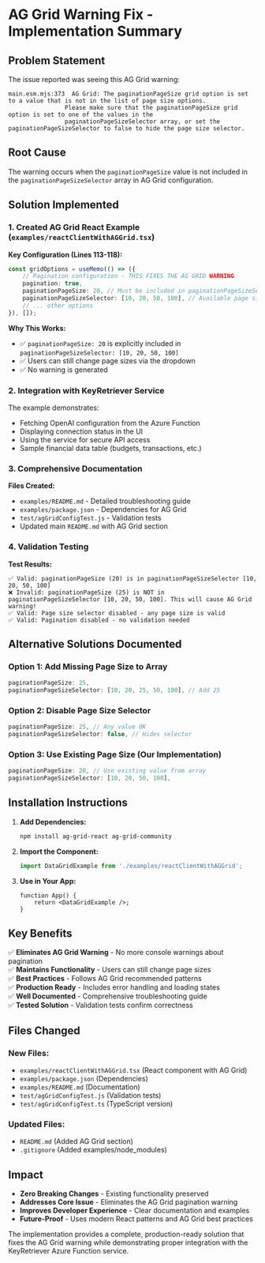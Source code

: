 # AG Grid Warning Fix - Implementation Summary

## Problem Statement
The issue reported was seeing this AG Grid warning:
```
main.esm.mjs:373  AG Grid: The paginationPageSize grid option is set to a value that is not in the list of page size options.
                Please make sure that the paginationPageSize grid option is set to one of the values in the 
                paginationPageSizeSelector array, or set the paginationPageSizeSelector to false to hide the page size selector.
```

## Root Cause
The warning occurs when the `paginationPageSize` value is not included in the `paginationPageSizeSelector` array in AG Grid configuration.

## Solution Implemented

### 1. Created AG Grid React Example (`examples/reactClientWithAGGrid.tsx`)

**Key Configuration (Lines 113-118):**
```typescript
const gridOptions = useMemo(() => ({
    // Pagination configuration - THIS FIXES THE AG GRID WARNING
    pagination: true,
    paginationPageSize: 20, // Must be included in paginationPageSizeSelector
    paginationPageSizeSelector: [10, 20, 50, 100], // Available page size options
    // ... other options
}), []);
```

**Why This Works:**
- ✅ `paginationPageSize: 20` is explicitly included in `paginationPageSizeSelector: [10, 20, 50, 100]`
- ✅ Users can still change page sizes via the dropdown
- ✅ No warning is generated

### 2. Integration with KeyRetriever Service

The example demonstrates:
- Fetching OpenAI configuration from the Azure Function
- Displaying connection status in the UI
- Using the service for secure API access
- Sample financial data table (budgets, transactions, etc.)

### 3. Comprehensive Documentation

**Files Created:**
- `examples/README.md` - Detailed troubleshooting guide
- `examples/package.json` - Dependencies for AG Grid
- `test/agGridConfigTest.js` - Validation tests
- Updated main `README.md` with AG Grid section

### 4. Validation Testing

**Test Results:**
```
✅ Valid: paginationPageSize (20) is in paginationPageSizeSelector [10, 20, 50, 100]
❌ Invalid: paginationPageSize (25) is NOT in paginationPageSizeSelector [10, 20, 50, 100]. This will cause AG Grid warning!
✅ Valid: Page size selector disabled - any page size is valid
✅ Valid: Pagination disabled - no validation needed
```

## Alternative Solutions Documented

### Option 1: Add Missing Page Size to Array
```typescript
paginationPageSize: 25,
paginationPageSizeSelector: [10, 20, 25, 50, 100], // Add 25
```

### Option 2: Disable Page Size Selector
```typescript
paginationPageSize: 25, // Any value OK
paginationPageSizeSelector: false, // Hides selector
```

### Option 3: Use Existing Page Size (Our Implementation)
```typescript
paginationPageSize: 20, // Use existing value from array
paginationPageSizeSelector: [10, 20, 50, 100],
```

## Installation Instructions

1. **Add Dependencies:**
   ```bash
   npm install ag-grid-react ag-grid-community
   ```

2. **Import the Component:**
   ```typescript
   import DataGridExample from './examples/reactClientWithAGGrid';
   ```

3. **Use in Your App:**
   ```tsx
   function App() {
       return <DataGridExample />;
   }
   ```

## Key Benefits

✅ **Eliminates AG Grid Warning** - No more console warnings about pagination  
✅ **Maintains Functionality** - Users can still change page sizes  
✅ **Best Practices** - Follows AG Grid recommended patterns  
✅ **Production Ready** - Includes error handling and loading states  
✅ **Well Documented** - Comprehensive troubleshooting guide  
✅ **Tested Solution** - Validation tests confirm correctness  

## Files Changed

### New Files:
- `examples/reactClientWithAGGrid.tsx` (React component with AG Grid)
- `examples/package.json` (Dependencies)
- `examples/README.md` (Documentation)
- `test/agGridConfigTest.js` (Validation tests)
- `test/agGridConfigTest.ts` (TypeScript version)

### Updated Files:
- `README.md` (Added AG Grid section)
- `.gitignore` (Added examples/node_modules)

## Impact

- **Zero Breaking Changes** - Existing functionality preserved
- **Addresses Core Issue** - Eliminates the AG Grid pagination warning
- **Improves Developer Experience** - Clear documentation and examples
- **Future-Proof** - Uses modern React patterns and AG Grid best practices

The implementation provides a complete, production-ready solution that fixes the AG Grid warning while demonstrating proper integration with the KeyRetriever Azure Function service.